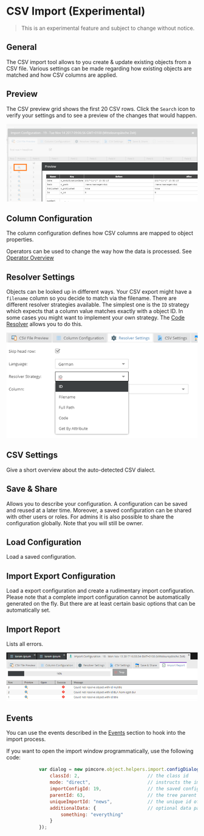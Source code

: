 # CSV Import (Experimental)

> This is an experimental feature and subject to change without notice.

## General

The CSV import tool allows to you create & update existing objects from a CSV file. Various settings can be made regarding how existing objects are 
matched and how CSV columns are applied.

## Preview

The CSV preview grid shows the first 20 CSV rows. Click the `Search` icon to verify your settings and to see a preview of the changes that would happen.

![Preview](../../img/csvimport/preview.png)

## Column Configuration

The column configuration defines how CSV columns are mapped to object properties.

Operators can be used to change the way how the data is processed. See [Operator Overview](./02_Operators/README.md)

## Resolver Settings

Objects can be looked up in different ways. Your CSV export might have a `filename` column so you decide to match via the filename.
There are different resolver strategies available. The simplest one is the `ID` strategy which expects that a column value matches exactly with a object ID.
In some cases you might want to implement your own strategy. The [Code Resolver](./01_Resolver/05_Code.md) allows you to do this.

![Resolver](../../img/csvimport/resolver.png)


## CSV Settings

Give a short overview about the auto-detected CSV dialect.

## Save & Share

Allows you to describe your configuration. A configuration can be saved and reused at a later time.
Moreover, a saved configuration can be shared with other users or roles. For admins it is also possible to share the configuration globally.
Note that you will still be owner.

## Load Configuration

Load a saved configuration.

## Import Export Configuration

Load a export configuration and create a rudimentary import configuration. Please note that a complete import configuration cannot be automatically generated on the fly.
But there are at least certain basic options that can be automatically set.   

## Import Report

Lists all errors.

![Preview](../../img/csvimport/report.png)

## Events

You can use the events described in the 
[Events](https://github.com/pimcore/pimcore/blob/master/pimcore/lib/Pimcore/Event/DataObjectImportEvents.php)
section to hook into the import process.

If you want to open the import window programmatically, use the following code:

```javascript
            var dialog = new pimcore.object.helpers.import.configDialog({
                classId: 2,                         // the class id
                mode: "direct",                     // instructs the importer not to ask for the file
                importConfigId: 19,                 // the saved configuration id
                parentId: 63,                       // the tree parent id (optional)
                uniqueImportId: "news",             // the unique id of this import (IMPORTANT: CSV is expected to be available at ' PIMCORE_SYSTEM_TEMP_DIRECTORY + '/import_' + [uniqueImportId])
                additionalData: {                   // optional data passed to the event handler
                    something: "everything"
                }
            });
```
